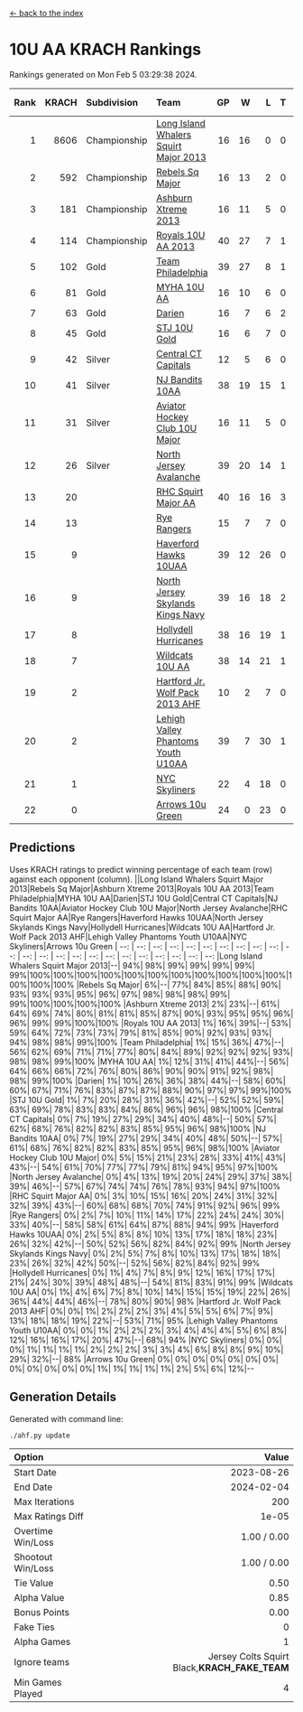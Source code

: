 [<- back to the index](readme.md)
# 10U AA KRACH Rankings
Rankings generated on Mon Feb  5 03:29:38 2024.

Rank|KRACH|Subdivision|Team|GP|W|L|T|OTW|OTL|SoS|Exp Wins|Win Diff
---:|---:|:---|:---|---:|---:|---:|---:|---:|---:|---:|---:|---:
1|8606|Championship|[Long Island Whalers Squirt Major 2013](https://gamesheetstats.com/seasons/3659/teams/140229/schedule)|16|16|0|0|0|0|96|16.8|-0.0
2|592|Championship|[Rebels Sq Major](https://gamesheetstats.com/seasons/3659/teams/140243/schedule)|16|13|2|0|1|0|555|14.8|-0.0
3|181|Championship|[Ashburn Xtreme 2013](https://gamesheetstats.com/seasons/3659/teams/140230/schedule)|16|11|5|0|0|0|1084|11.9|0.0
4|114|Championship|[Royals 10U AA 2013](https://gamesheetstats.com/seasons/3659/teams/140237/schedule)|40|27|7|1|4|1|256|32.4|0.0
5|102|Gold|[Team Philadelphia](https://gamesheetstats.com/seasons/3659/teams/140238/schedule)|39|27|8|1|0|3|485|28.4|0.0
6|81|Gold|[MYHA 10U AA](https://gamesheetstats.com/seasons/3659/teams/140235/schedule)|16|10|6|0|0|0|577|10.9|0.0
7|63|Gold|[Darien](https://gamesheetstats.com/seasons/3659/teams/140245/schedule)|16|7|6|2|1|0|162|9.9|0.0
8|45|Gold|[STJ 10U Gold](https://gamesheetstats.com/seasons/3659/teams/140234/schedule)|16|6|7|0|2|1|560|8.9|0.0
9|42|Silver|[Central CT Capitals](https://gamesheetstats.com/seasons/3659/teams/140231/schedule)|12|5|6|0|0|1|793|5.9|0.0
10|41|Silver|[NJ Bandits 10AA](https://gamesheetstats.com/seasons/3659/teams/140232/schedule)|38|19|15|1|1|2|922|21.4|0.0
11|31|Silver|[Aviator Hockey Club 10U Major](https://gamesheetstats.com/seasons/3659/teams/140244/schedule)|16|11|5|0|0|0|22|11.9|0.0
12|26|Silver|[North Jersey Avalanche](https://gamesheetstats.com/seasons/3659/teams/140249/schedule)|39|20|14|1|3|1|33|24.4|0.0
13|20||[RHC Squirt Major AA](https://gamesheetstats.com/seasons/3659/teams/140241/schedule)|40|16|16|3|3|2|245|21.4|0.0
14|13||[Rye Rangers](https://gamesheetstats.com/seasons/3659/teams/140242/schedule)|15|7|7|0|0|1|33|7.9|0.0
15|9||[Haverford Hawks 10UAA](https://gamesheetstats.com/seasons/3659/teams/140236/schedule)|39|12|26|0|1|0|68|13.9|0.0
16|9||[North Jersey Skylands Kings Navy](https://gamesheetstats.com/seasons/3659/teams/140247/schedule)|39|16|18|2|1|2|27|18.9|0.0
17|8||[Hollydell Hurricanes](https://gamesheetstats.com/seasons/3659/teams/140240/schedule)|38|16|19|1|0|2|267|17.4|0.0
18|7||[Wildcats 10U AA](https://gamesheetstats.com/seasons/3659/teams/140250/schedule)|38|14|21|1|2|0|24|17.4|0.0
19|2||[Hartford Jr. Wolf Pack 2013 AHF](https://gamesheetstats.com/seasons/3659/teams/140246/schedule)|10|2|7|0|1|0|64|3.9|0.0
20|2||[Lehigh Valley Phantoms Youth U10AA](https://gamesheetstats.com/seasons/3659/teams/140239/schedule)|39|7|30|1|0|1|247|8.4|0.0
21|1||[NYC Skyliners](https://gamesheetstats.com/seasons/3659/teams/140252/schedule)|22|4|18|0|0|0|15|4.9|0.0
22|0||[Arrows 10u Green](https://gamesheetstats.com/seasons/3659/teams/140251/schedule)|24|0|23|0|0|1|60|0.9|0.0

## Predictions
Uses KRACH ratings to predict winning percentage of each team (row) against each opponent (column).
||Long Island Whalers Squirt Major 2013|Rebels Sq Major|Ashburn Xtreme 2013|Royals 10U AA 2013|Team Philadelphia|MYHA 10U AA|Darien|STJ 10U Gold|Central CT Capitals|NJ Bandits 10AA|Aviator Hockey Club 10U Major|North Jersey Avalanche|RHC Squirt Major AA|Rye Rangers|Haverford Hawks 10UAA|North Jersey Skylands Kings Navy|Hollydell Hurricanes|Wildcats 10U AA|Hartford Jr. Wolf Pack 2013 AHF|Lehigh Valley Phantoms Youth U10AA|NYC Skyliners|Arrows 10u Green
| --: | --: | --: | --: | --: | --: | --: | --: | --: | --: | --: | --: | --: | --: | --: | --: | --: | --: | --: | --: | --: | --: | --: 
|Long Island Whalers Squirt Major 2013|--| 94%| 98%| 99%| 99%| 99%| 99%| 99%|100%|100%|100%|100%|100%|100%|100%|100%|100%|100%|100%|100%|100%|100%
|Rebels Sq Major|  6%|--| 77%| 84%| 85%| 88%| 90%| 93%| 93%| 93%| 95%| 96%| 97%| 98%| 98%| 98%| 99%| 99%|100%|100%|100%|100%
|Ashburn Xtreme 2013|  2%| 23%|--| 61%| 64%| 69%| 74%| 80%| 81%| 81%| 85%| 87%| 90%| 93%| 95%| 95%| 96%| 96%| 99%| 99%|100%|100%
|Royals 10U AA 2013|  1%| 16%| 39%|--| 53%| 59%| 64%| 72%| 73%| 73%| 79%| 81%| 85%| 90%| 92%| 93%| 93%| 94%| 98%| 98%| 99%|100%
|Team Philadelphia|  1%| 15%| 36%| 47%|--| 56%| 62%| 69%| 71%| 71%| 77%| 80%| 84%| 89%| 92%| 92%| 92%| 93%| 98%| 98%| 99%|100%
|MYHA 10U AA|  1%| 12%| 31%| 41%| 44%|--| 56%| 64%| 66%| 66%| 72%| 76%| 80%| 86%| 90%| 90%| 91%| 92%| 98%| 98%| 99%|100%
|Darien|  1%| 10%| 26%| 36%| 38%| 44%|--| 58%| 60%| 60%| 67%| 71%| 76%| 83%| 87%| 87%| 88%| 90%| 97%| 97%| 99%|100%
|STJ 10U Gold|  1%|  7%| 20%| 28%| 31%| 36%| 42%|--| 52%| 52%| 59%| 63%| 69%| 78%| 83%| 83%| 84%| 86%| 96%| 96%| 98%|100%
|Central CT Capitals|  0%|  7%| 19%| 27%| 29%| 34%| 40%| 48%|--| 50%| 57%| 62%| 68%| 76%| 82%| 82%| 83%| 85%| 95%| 96%| 98%|100%
|NJ Bandits 10AA|  0%|  7%| 19%| 27%| 29%| 34%| 40%| 48%| 50%|--| 57%| 61%| 68%| 76%| 82%| 82%| 83%| 85%| 95%| 96%| 98%|100%
|Aviator Hockey Club 10U Major|  0%|  5%| 15%| 21%| 23%| 28%| 33%| 41%| 43%| 43%|--| 54%| 61%| 70%| 77%| 77%| 79%| 81%| 94%| 95%| 97%|100%
|North Jersey Avalanche|  0%|  4%| 13%| 19%| 20%| 24%| 29%| 37%| 38%| 39%| 46%|--| 57%| 67%| 74%| 74%| 76%| 78%| 93%| 94%| 97%|100%
|RHC Squirt Major AA|  0%|  3%| 10%| 15%| 16%| 20%| 24%| 31%| 32%| 32%| 39%| 43%|--| 60%| 68%| 68%| 70%| 74%| 91%| 92%| 96%| 99%
|Rye Rangers|  0%|  2%|  7%| 10%| 11%| 14%| 17%| 22%| 24%| 24%| 30%| 33%| 40%|--| 58%| 58%| 61%| 64%| 87%| 88%| 94%| 99%
|Haverford Hawks 10UAA|  0%|  2%|  5%|  8%|  8%| 10%| 13%| 17%| 18%| 18%| 23%| 26%| 32%| 42%|--| 50%| 52%| 56%| 82%| 84%| 92%| 99%
|North Jersey Skylands Kings Navy|  0%|  2%|  5%|  7%|  8%| 10%| 13%| 17%| 18%| 18%| 23%| 26%| 32%| 42%| 50%|--| 52%| 56%| 82%| 84%| 92%| 99%
|Hollydell Hurricanes|  0%|  1%|  4%|  7%|  8%|  9%| 12%| 16%| 17%| 17%| 21%| 24%| 30%| 39%| 48%| 48%|--| 54%| 81%| 83%| 91%| 99%
|Wildcats 10U AA|  0%|  1%|  4%|  6%|  7%|  8%| 10%| 14%| 15%| 15%| 19%| 22%| 26%| 36%| 44%| 44%| 46%|--| 78%| 80%| 90%| 98%
|Hartford Jr. Wolf Pack 2013 AHF|  0%|  0%|  1%|  2%|  2%|  2%|  3%|  4%|  5%|  5%|  6%|  7%|  9%| 13%| 18%| 18%| 19%| 22%|--| 53%| 71%| 95%
|Lehigh Valley Phantoms Youth U10AA|  0%|  0%|  1%|  2%|  2%|  2%|  3%|  4%|  4%|  4%|  5%|  6%|  8%| 12%| 16%| 16%| 17%| 20%| 47%|--| 68%| 94%
|NYC Skyliners|  0%|  0%|  0%|  1%|  1%|  1%|  1%|  2%|  2%|  2%|  3%|  3%|  4%|  6%|  8%|  8%|  9%| 10%| 29%| 32%|--| 88%
|Arrows 10u Green|  0%|  0%|  0%|  0%|  0%|  0%|  0%|  0%|  0%|  0%|  0%|  0%|  1%|  1%|  1%|  1%|  1%|  2%|  5%|  6%| 12%|--

## Generation Details

Generated with command line:
```
./ahf.py update
```

| Option | Value |
| :----- | ----: |
| Start Date | 2023-08-26 |
| End Date | 2024-02-04 |
| Max Iterations | 200 |
| Max Ratings Diff | 1e-05 |
| Overtime Win/Loss | 1.00 / 0.00 |
| Shootout Win/Loss | 1.00 / 0.00 |
| Tie Value | 0.50 |
| Alpha Value | 0.85 |
| Bonus Points | 0.00 |
| Fake Ties | 0 |
| Alpha Games | 1 |
| Ignore teams | Jersey Colts Squirt Black,__KRACH_FAKE_TEAM__ |
| Min Games Played | 4 |

